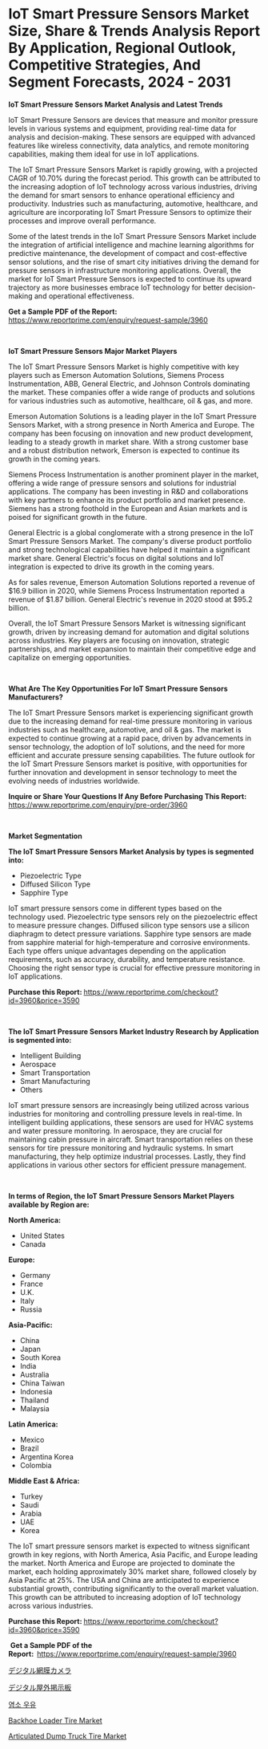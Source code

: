 <p><h1>IoT Smart Pressure Sensors Market Size, Share & Trends Analysis Report By Application, Regional Outlook, Competitive Strategies, And Segment Forecasts, 2024 - 2031</h1></p><p><strong>IoT Smart Pressure Sensors Market Analysis and Latest Trends</strong></p>
<p><p>IoT Smart Pressure Sensors are devices that measure and monitor pressure levels in various systems and equipment, providing real-time data for analysis and decision-making. These sensors are equipped with advanced features like wireless connectivity, data analytics, and remote monitoring capabilities, making them ideal for use in IoT applications.</p><p>The IoT Smart Pressure Sensors Market is rapidly growing, with a projected CAGR of 10.70% during the forecast period. This growth can be attributed to the increasing adoption of IoT technology across various industries, driving the demand for smart sensors to enhance operational efficiency and productivity. Industries such as manufacturing, automotive, healthcare, and agriculture are incorporating IoT Smart Pressure Sensors to optimize their processes and improve overall performance.</p><p>Some of the latest trends in the IoT Smart Pressure Sensors Market include the integration of artificial intelligence and machine learning algorithms for predictive maintenance, the development of compact and cost-effective sensor solutions, and the rise of smart city initiatives driving the demand for pressure sensors in infrastructure monitoring applications. Overall, the market for IoT Smart Pressure Sensors is expected to continue its upward trajectory as more businesses embrace IoT technology for better decision-making and operational effectiveness.</p></p>
<p><strong>Get a Sample PDF of the Report:&nbsp;</strong> <a href="https://www.reportprime.com/enquiry/request-sample/3960">https://www.reportprime.com/enquiry/request-sample/3960</a></p>
<p>&nbsp;</p>
<p><strong>IoT Smart Pressure Sensors Major Market Players</strong></p>
<p><p>The IoT Smart Pressure Sensors Market is highly competitive with key players such as Emerson Automation Solutions, Siemens Process Instrumentation, ABB, General Electric, and Johnson Controls dominating the market. These companies offer a wide range of products and solutions for various industries such as automotive, healthcare, oil & gas, and more.</p><p>Emerson Automation Solutions is a leading player in the IoT Smart Pressure Sensors Market, with a strong presence in North America and Europe. The company has been focusing on innovation and new product development, leading to a steady growth in market share. With a strong customer base and a robust distribution network, Emerson is expected to continue its growth in the coming years.</p><p>Siemens Process Instrumentation is another prominent player in the market, offering a wide range of pressure sensors and solutions for industrial applications. The company has been investing in R&D and collaborations with key partners to enhance its product portfolio and market presence. Siemens has a strong foothold in the European and Asian markets and is poised for significant growth in the future.</p><p>General Electric is a global conglomerate with a strong presence in the IoT Smart Pressure Sensors Market. The company's diverse product portfolio and strong technological capabilities have helped it maintain a significant market share. General Electric's focus on digital solutions and IoT integration is expected to drive its growth in the coming years.</p><p>As for sales revenue, Emerson Automation Solutions reported a revenue of $16.9 billion in 2020, while Siemens Process Instrumentation reported a revenue of $1.87 billion. General Electric's revenue in 2020 stood at $95.2 billion.</p><p>Overall, the IoT Smart Pressure Sensors Market is witnessing significant growth, driven by increasing demand for automation and digital solutions across industries. Key players are focusing on innovation, strategic partnerships, and market expansion to maintain their competitive edge and capitalize on emerging opportunities.</p></p>
<p>&nbsp;</p>
<p><strong>What Are The Key Opportunities For IoT Smart Pressure Sensors Manufacturers?</strong></p>
<p><p>The IoT Smart Pressure Sensors market is experiencing significant growth due to the increasing demand for real-time pressure monitoring in various industries such as healthcare, automotive, and oil & gas. The market is expected to continue growing at a rapid pace, driven by advancements in sensor technology, the adoption of IoT solutions, and the need for more efficient and accurate pressure sensing capabilities. The future outlook for the IoT Smart Pressure Sensors market is positive, with opportunities for further innovation and development in sensor technology to meet the evolving needs of industries worldwide.</p></p>
<p><strong>Inquire or Share Your Questions If Any Before Purchasing This Report:</strong> <a href="https://www.reportprime.com/enquiry/pre-order/3960">https://www.reportprime.com/enquiry/pre-order/3960</a></p>
<p>&nbsp;</p>
<p><strong>Market Segmentation</strong></p>
<p><strong>The IoT Smart Pressure Sensors Market Analysis by types is segmented into:</strong></p>
<p><ul><li>Piezoelectric Type</li><li>Diffused Silicon Type</li><li>Sapphire Type</li></ul></p>
<p><p>IoT smart pressure sensors come in different types based on the technology used. Piezoelectric type sensors rely on the piezoelectric effect to measure pressure changes. Diffused silicon type sensors use a silicon diaphragm to detect pressure variations. Sapphire type sensors are made from sapphire material for high-temperature and corrosive environments. Each type offers unique advantages depending on the application requirements, such as accuracy, durability, and temperature resistance. Choosing the right sensor type is crucial for effective pressure monitoring in IoT applications.</p></p>
<p><strong>Purchase this Report:&nbsp;</strong><a href="https://www.reportprime.com/checkout?id=3960&price=3590">https://www.reportprime.com/checkout?id=3960&price=3590</a></p>
<p>&nbsp;</p>
<p><strong>The IoT Smart Pressure Sensors Market Industry Research by Application is segmented into:</strong></p>
<p><ul><li>Intelligent Building</li><li>Aerospace</li><li>Smart Transportation</li><li>Smart Manufacturing</li><li>Others</li></ul></p>
<p><p>IoT smart pressure sensors are increasingly being utilized across various industries for monitoring and controlling pressure levels in real-time. In intelligent building applications, these sensors are used for HVAC systems and water pressure monitoring. In aerospace, they are crucial for maintaining cabin pressure in aircraft. Smart transportation relies on these sensors for tire pressure monitoring and hydraulic systems. In smart manufacturing, they help optimize industrial processes. Lastly, they find applications in various other sectors for efficient pressure management.</p></p>
<p>&nbsp;</p>
<p><strong>In terms of Region, the IoT Smart Pressure Sensors Market Players available by Region are:</strong></p>
<p>
    <p> <strong> North America: </strong>
        <ul>
            <li>United States</li>
            <li>Canada</li>
        </ul>
        </p> 
    <p> <strong> Europe: </strong>
        <ul>
            <li>Germany</li>
            <li>France</li>
            <li>U.K.</li>
            <li>Italy</li>
            <li>Russia</li>
        </ul>
        </p> 
    <p> <strong> Asia-Pacific: </strong>
        <ul>
            <li>China</li>
            <li>Japan</li>
            <li>South Korea</li>
            <li>India</li>
            <li>Australia</li>
            <li>China Taiwan</li>
            <li>Indonesia</li>
            <li>Thailand</li>
            <li>Malaysia</li>
        </ul>
        </p> 
    <p> <strong> Latin America: </strong>
        <ul>
            <li>Mexico</li>
            <li>Brazil</li>
            <li>Argentina Korea</li>
            <li>Colombia</li>
        </ul>
        </p> 
    <p> <strong> Middle East & Africa: </strong>
        <ul>
            <li>Turkey</li>
            <li>Saudi</li>
            <li>Arabia</li>
            <li>UAE</li>
            <li>Korea</li>
        </ul>
    </p>
    </p>
<p><p>The IoT smart pressure sensors market is expected to witness significant growth in key regions, with North America, Asia Pacific, and Europe leading the market. North America and Europe are projected to dominate the market, each holding approximately 30% market share, followed closely by Asia Pacific at 25%. The USA and China are anticipated to experience substantial growth, contributing significantly to the overall market valuation. This growth can be attributed to increasing adoption of IoT technology across various industries.</p></p>
<p><strong>Purchase this Report: </strong><a href="https://www.reportprime.com/checkout?id=3960&price=3590">https://www.reportprime.com/checkout?id=3960&price=3590</a></p>
<p>&nbsp;<strong>Get a Sample PDF of the Report:&nbsp;&nbsp;</strong><a href="https://www.reportprime.com/enquiry/request-sample/3960">https://www.reportprime.com/enquiry/request-sample/3960</a></p>
<p><strong></strong></p>
<p><p><a href="https://github.com/ddwcuskozol07187/Market-Research-Report-List-1/blob/main/304071514843.md">デジタル網膜カメラ</a></p><p><a href="https://medium.com/@wadeavis5656202/%E3%83%87%E3%82%B8%E3%82%BF%E3%83%AB%E5%B1%8B%E5%A4%96%E5%BA%83%E5%91%8A%E6%8E%B2%E7%A4%BA%E6%9D%BF%E5%B8%82%E5%A0%B4-%E6%88%90%E5%8A%9F%E3%81%99%E3%82%8B%E3%83%93%E3%82%B8%E3%83%8D%E3%82%B9%E6%88%A6%E7%95%A5%E3%81%AE%E9%8D%B52031%E5%B9%B4%E3%81%BE%E3%81%A7%E3%81%AE%E4%BA%88%E6%B8%AC-dbd2c729b979">デジタル屋外掲示板</a></p><p><a href="https://medium.com/@giovanileannon/%EC%97%BC%EC%86%8C-%EC%9A%B0%EC%9C%A0-%EC%8B%9C%EC%9E%A5-%EB%B3%B4%EA%B3%A0%EC%84%9C%EB%8A%94-%EC%9D%B4-%EC%8B%9C%EC%9E%A5%EC%9D%98-%EC%B5%9C%EC%8B%A0-%ED%8A%B8%EB%A0%8C%EB%93%9C%EC%99%80-%EC%84%B1%EC%9E%A5-%EA%B8%B0%ED%9A%8C%EB%A5%BC-%EB%B3%B4%EC%97%AC%EC%A4%8D%EB%8B%88%EB%8B%A4-7122eaac9fc8">염소 우유</a></p><p><a href="https://issuu.com/reportprime-2/docs/backhoe-loader-tire-market-size-2030.pptx">Backhoe Loader Tire Market</a></p><p><a href="https://issuu.com/reportprime-2/docs/articulated-dump-truck-tire-market-size-2030.pptx">Articulated Dump Truck Tire Market</a></p></p>